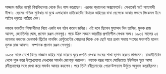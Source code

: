 সাজ্জাদ জহির লক্ষ্ণৌ বিশ্ববিদ্যালয় থেকে বিএ পাস করেছেন। এরপর পড়ালেখা অক্সফোর্ডে। সেখানেই ঘটে সাম্যবাদী দীক্ষা। ছেলের গতিক সুবিধার না বুঝে এলাহাবাদ হাইকোর্টের বিচারক জহিরের বাবা ছেলেকে আবার লন্ডনে লিংকনস ইনে আইন পড়তে পাঠিয়ে দেন।

লন্ডনে ভারতীয় শিক্ষার্থীদের নিয়ে একটা দল গঠন করেন জহির। এই দলে ছিলেন মুহাম্মদ দিন তাসির, মুলক রাজ আনন্দ, জ্যোতির্ময় ঘোষ, প্রমোদ রঞ্জন সেনগুপ্ত। গড়ে উঠল লন্ডনে ভারতীয় প্রগতিশীল লেখক সংঘ। ১৯৩৪ সালের ২৪ নভেম্বর লন্ডনের ডেনমার্ক স্ট্রিটের নানকিং রেস্টুরেন্টের পেছনের দিকে এক ছোট ঘরে প্রথম সভায় সংঘের সভাপতি হলেন মুলক রাজ আনন্দ। সম্পাদক প্রমোদ রঞ্জন সেনগুপ্ত। 

১৯৩৫ সালে দেশে ফিরে সাজ্জাদ জহির সারা ভারতে ঘুরে প্রগতি লেখক সংঘের শাখা স্থাপন করতে লাগলেন। রাজনীতিবিদ থেকে শুরু করে উল্লেখযোগ্য লেখকের সমর্থন জোগাড় করলেন। কয়েক বছর আগে সোভিয়েত ইউনিয়ন ঘুরে আসা রবীন্দ্রনাথের সঙ্গে দেখা করে সমর্থন আদায় করলেন। পরে তিনি রবীন্দ্রনাথের *গোরা* উপন্যাস উর্দুতে অনুবাদ করেছিলেন। 
